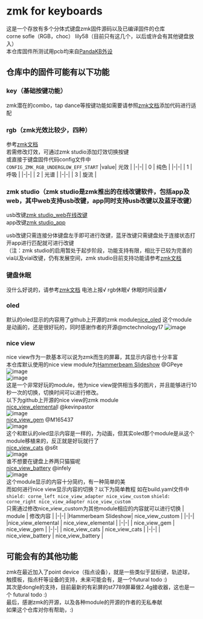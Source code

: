 # zmk for keyboards
这是一个存放有多个分体式键盘zmk固件源码以及已编译固件的仓库  
corne sofle（RGB，choc） lily58（目前只有这几个，以后或许会有其他键盘放入）  
本仓库固件所测试用pcb均来自[PandaKB外设](https://pandakb.taobao.com/shop/view_shop.htm?spm=a21n57.1.0.0.5d79523cNmnkU0&appUid=RAzN8HWMnqHhQPoqPWJj8vvpxQEUo4LsYqKaxNw4JRKQfkmLoFX)
## 仓库中的固件可能有以下功能
### key（基础按键功能）
zmk潜在的combo，tap dance等按键功能如需要请参照[zmk文档](https://zmk.dev/docs/keymaps)添加代码进行适配
### rgb（zmk光效比较少，四种）
参考[zmk文档](https://zmk.dev/docs/config/underglow)  
若需修改灯效，可通过zmk studio添加灯效切换按键  
或直接于键盘固件代码config文件中  
`CONFIG_ZMK_RGB_UNDERGLOW_EFF_START`
|value|       光效        |
|-|-|
|  0  |       纯色        |
|-|-|
|  1  |       呼吸        |
|-|-|
|  2  |       光谱        |
|-|-|
|  3  |       旋流        |
### zmk studio（zmk studio是zmk推出的在线改键软件，包括app及web，其中web支持usb改键，app同时支持usb改键以及蓝牙改键）
usb改键[zmk studio_web在线改键](https://zmk.studio/)  
app改键[zmk studio_app](https://github.com/zmkfirmware/zmk-studio/releases/tag/v0.2.4)  

usb改键只需连接分体键盘左手即可进行改键，蓝牙改键只需键盘处于连接状态打开app进行匹配就可进行改键  
（注：zmk studio的启用暂处于起步阶段，功能支持有限，相比于已较为完善的via以及vial改键，仍有发展空间，zmk studio目前支持功能请参考[zmk文档](https://zmk.dev/docs/features/studio)  
### 键盘休眠
没什么好说的，请参考[zmk文档](https://zmk.dev/docs/config/power#low-power-states)
电池上报√ rgb休眠√ 休眠时间设置√ 
### oled
默认的oled显示的内容用了github上开源的zmk module[nice_oled](https://github.com/mctechnology17/zmk-nice-oled?tab=readme-ov-file)
这个module是动画的，还是很好玩的，同时感谢作者的开源@mctechnology17
![image](https://github.com/mctechnology17/zmk-nice-oled/blob/main/assets/preview2.JPG?raw=true)
### nice view
nice view作为一款基本可以说为zmk而生的屏幕，其显示内容也十分丰富  
本仓库默认使用的nice view module为[Hammerbeam Slideshow](https://github.com/GPeye/hammerbeam-slideshow) @GPeye  
![image](https://github.com/GPeye/hammerbeam-slideshow/blob/main/assets/hammerbeam.png)  
![image](https://github.com/GPeye/hammerbeam-slideshow/blob/main/assets/20240913_193934.png)  
这是一个非常好玩的module，他为nice view提供相当多的图片，并且能够进行10秒一次的切换，切换时间可以进行修改。  
以下为github上开源的nice view的zmk module  
[nice_view_elemental](https://github.com/kevinpastor/nice-view-elemental)l @kevinpastor  
![image](https://github.com/kevinpastor/nice-view-elemental/blob/main/assets/banner.png)  
[nice_view_gem](https://github.com/M165437/nice-view-gem) @M165437  
![image](https://github.com/m165437/nice-view-gem/blob/main/.github/assets/preview.jpg?raw=true)  
这个和默认的oled显示内容是一样的，为动画，但其实oled那个module是从这个module移植来的，反正就是好玩就行了  
[nice_view_cats](https://github.com/s6t/zmk-shield-nice-view-cats) @s6t  
![image](https://github.com/s6t/zmk-shield-nice-view-cats/blob/main/images/image1.png)  
谁不想要在键盘上养两只猫猫呢  
[nice_view_battery](https://github.com/infely/nice-view-battery) @infely    
![image](https://github.com/infely/nice-view-battery/blob/main/.github/assets/preview.jpg?raw=true)  
这个module显示的内容十分简约，有一种简单的美  
而如何进行nice view显示内容的切换？以下为简单教程
如在build.yaml文件中  
`shield: corne_left nice_view_adapter nice_view_custom` 
`shield: corne_right nice_view_adapter nice_view_custom`  
只需通过修改nice_view_custom为其他module相应的内容就可以进行切换
|       module       |       修改内容        |
|-|-|
|Hammerbeam Slideshow|   nice_view_custom   |
|-|-|
|nice_view_elemental |  nice_view_elemental |
|-|-|
|    nice_view_gem   |    nice_view_gem     |
|-|-|
|   nice_view_cats   |    nice_view_cats    |
|-|-|
| nice_view_battery  |   nice_view_battery  |
## 可能会有的其他功能
zmk在最近加入了point device（指点设备），就是一些类似于鼠标键，轨迹球，触摸板，指点杆等设备的支持，未来可能会有，是一个futural todo :)  
其次是dongle的支持，目前最新的有彩屏的st7789屏幕做2.4g接收器，这也是一个 futural todo :)  
最后，感谢zmk的开源，以及各种module的开源的作者的无私奉献  
如果这个仓库对你有帮助，:)  



